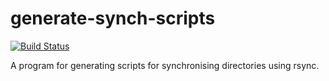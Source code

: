 # generate-synch-scripts

[![Build Status](https://travis-ci.org/robert-impey/generate-synch-scripts.svg?branch=master)](https://travis-ci.org/robert-impey/generate-synch-scripts)

A program for generating scripts for synchronising directories using rsync.